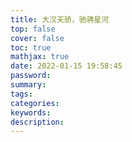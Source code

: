 ```yaml
---
title: 大汉天骄，驰骋星河
top: false
cover: false
toc: true
mathjax: true
date: 2022-01-15 19:58:45
password:
summary:
tags:
categories:
keywords:
description:
---
```

